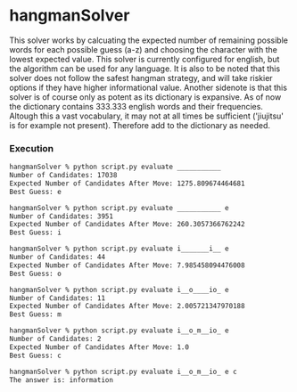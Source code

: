 # hangmanSolver
This solver works by calcuating the expected number of remaining possible words for each possible guess (a-z) and choosing the character with the lowest expected value. This solver is currently configured for english, but the algorithm can be used for any language. It is also to be noted that this solver does not follow the safest hangman strategy, and will take riskier options if they have higher informational value. Another sidenote is that this solver is of course only as potent as its dictionary is expansive. As of now the dictionary contains 333.333 english words and their frequencies. Altough this a vast vocabulary, it may not at all times be sufficient ('jiujitsu' is for example not present). Therefore add to the dictionary as needed.
### Execution
```bash
hangmanSolver % python script.py evaluate ___________
Number of Candidates: 17038
Expected Number of Candidates After Move: 1275.809674464681
Best Guess: e

hangmanSolver % python script.py evaluate ___________ e
Number of Candidates: 3951
Expected Number of Candidates After Move: 260.3057366762242
Best Guess: i

hangmanSolver % python script.py evaluate i_______i__ e
Number of Candidates: 44
Expected Number of Candidates After Move: 7.985458094476008
Best Guess: o

hangmanSolver % python script.py evaluate i__o____io_ e
Number of Candidates: 11
Expected Number of Candidates After Move: 2.005721347970188
Best Guess: m

hangmanSolver % python script.py evaluate i__o_m__io_ e
Number of Candidates: 2
Expected Number of Candidates After Move: 1.0
Best Guess: c

hangmanSolver % python script.py evaluate i__o_m__io_ e c
The answer is: information
```
